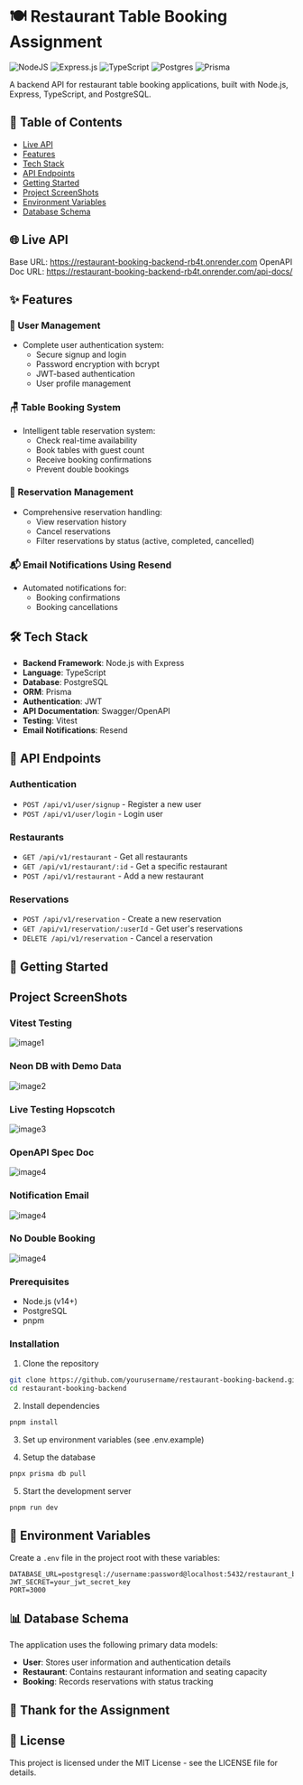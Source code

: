 # 🍽️ Restaurant Table Booking Assignment 

![NodeJS](https://img.shields.io/badge/node.js-6DA55F?style=for-the-badge&logo=node.js&logoColor=white)
![Express.js](https://img.shields.io/badge/express.js-%23404d59.svg?style=for-the-badge&logo=express&logoColor=%2361DAFB)
![TypeScript](https://img.shields.io/badge/typescript-%23007ACC.svg?style=for-the-badge&logo=typescript&logoColor=white)
![Postgres](https://img.shields.io/badge/postgres-%23316192.svg?style=for-the-badge&logo=postgresql&logoColor=white)
![Prisma](https://img.shields.io/badge/Prisma-3982CE?style=for-the-badge&logo=Prisma&logoColor=white)

A backend API for restaurant table booking applications, built with Node.js, Express, TypeScript, and PostgreSQL.

## 📝 Table of Contents

- [Live API](#live-api)
- [Features](#features)
- [Tech Stack](#tech-stack)
- [API Endpoints](#api-endpoints)
- [Getting Started](#getting-started)
- [Project ScreenShots](#project-screenshots)
- [Environment Variables](#environment-variables)
- [Database Schema](#database-schema)

## 🌐 Live API

Base URL: https://restaurant-booking-backend-rb4t.onrender.com
OpenAPI Doc URL: https://restaurant-booking-backend-rb4t.onrender.com/api-docs/

## ✨ Features

### 👤 User Management

- Complete user authentication system:
  - Secure signup and login
  - Password encryption with bcrypt
  - JWT-based authentication
  - User profile management

### 🪑 Table Booking System

- Intelligent table reservation system:
  - Check real-time availability
  - Book tables with guest count
  - Receive booking confirmations
  - Prevent double bookings

### 📅 Reservation Management

- Comprehensive reservation handling:
  - View reservation history
  - Cancel reservations
  - Filter reservations by status (active, completed, cancelled)

### 📬 Email Notifications Using Resend

- Automated notifications for:
  - Booking confirmations
  - Booking cancellations

## 🛠️ Tech Stack

- **Backend Framework**: Node.js with Express
- **Language**: TypeScript
- **Database**: PostgreSQL
- **ORM**: Prisma
- **Authentication**: JWT
- **API Documentation**: Swagger/OpenAPI
- **Testing**: Vitest
- **Email Notifications**: Resend

## 📡 API Endpoints

### Authentication

- `POST /api/v1/user/signup` - Register a new user
- `POST /api/v1/user/login` - Login user

### Restaurants

- `GET /api/v1/restaurant` - Get all restaurants
- `GET /api/v1/restaurant/:id` - Get a specific restaurant
- `POST /api/v1/restaurant` - Add a new restaurant

### Reservations

- `POST /api/v1/reservation` - Create a new reservation
- `GET /api/v1/reservation/:userId` - Get user's reservations
- `DELETE /api/v1/reservation` - Cancel a reservation

## 🚀 Getting Started

## Project ScreenShots

### Vitest Testing

![image1](https://github.com/AshutoshDM1/Restaurant-Booking-Backend/blob/main/assets/image1.png)

### Neon DB with Demo Data

![image2](https://github.com/AshutoshDM1/Restaurant-Booking-Backend/blob/main/assets/image2.png)

### Live Testing Hopscotch

![image3](https://github.com/AshutoshDM1/Restaurant-Booking-Backend/blob/main/assets/image3.png)

### OpenAPI Spec Doc

![image4](https://github.com/AshutoshDM1/Restaurant-Booking-Backend/blob/main/assets/image4.png)

### Notification Email

![image4](https://github.com/AshutoshDM1/Restaurant-Booking-Backend/blob/main/assets/image5.png)

### No Double Booking

![image4](https://github.com/AshutoshDM1/Restaurant-Booking-Backend/blob/main/assets/image6.png)

### Prerequisites

- Node.js (v14+)
- PostgreSQL
- pnpm

### Installation

1. Clone the repository

```bash
git clone https://github.com/yourusername/restaurant-booking-backend.git
cd restaurant-booking-backend
```

2. Install dependencies

```bash
pnpm install
```

3. Set up environment variables (see .env.example)

4. Setup the database

```bash
pnpx prisma db pull
```

5. Start the development server

```bash
pnpm run dev
```

## 🔐 Environment Variables

Create a `.env` file in the project root with these variables:

```
DATABASE_URL=postgresql://username:password@localhost:5432/restaurant_booking
JWT_SECRET=your_jwt_secret_key
PORT=3000
```

## 📊 Database Schema

The application uses the following primary data models:

- **User**: Stores user information and authentication details
- **Restaurant**: Contains restaurant information and seating capacity
- **Booking**: Records reservations with status tracking

## 🤝 Thank for the Assignment

## 📄 License

This project is licensed under the MIT License - see the LICENSE file for details.
